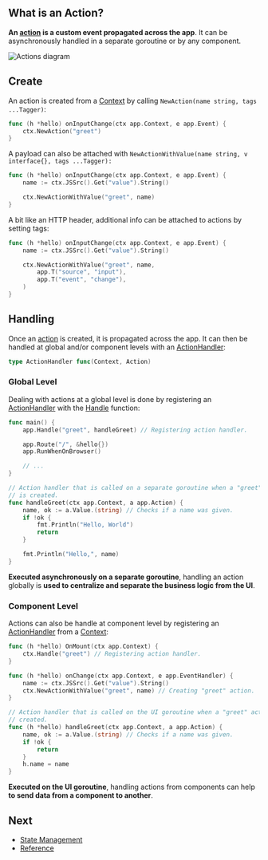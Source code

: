 ## What is an Action?

**An [action](/reference#Action) is a custom event propagated across the app**. It can be asynchronously handled in a separate goroutine or by any component.

![Actions diagram](/web/images/actions.svg)

## Create

An action is created from a [Context](/reference#Context) by calling `NewAction(name string, tags ...Tagger)`:

```go
func (h *hello) onInputChange(ctx app.Context, e app.Event) {
	ctx.NewAction("greet")
}
```

A payload can also be attached with `NewActionWithValue(name string, v interface{}, tags ...Tagger):`

```go
func (h *hello) onInputChange(ctx app.Context, e app.Event) {
	name := ctx.JSSrc().Get("value").String()

	ctx.NewActionWithValue("greet", name)
}
```

A bit like an HTTP header, additional info can be attached to actions by setting tags:

```go
func (h *hello) onInputChange(ctx app.Context, e app.Event) {
	name := ctx.JSSrc().Get("value").String()

	ctx.NewActionWithValue("greet", name,
		app.T("source", "input"),
		app.T("event", "change"),
	)
}
```

## Handling

Once an [action](/reference#Action) is created, it is propagated across the app. It can then be handled at global and/or component levels with an [ActionHandler](/reference#ActionHandler):

```go
type ActionHandler func(Context, Action)
```

### Global Level

Dealing with actions at a global level is done by registering an [ActionHandler](/reference#ActionHandler) with the [Handle](/reference#Handle) function:

```go
func main() {
	app.Handle("greet", handleGreet) // Registering action handler.

	app.Route("/", &hello{})
	app.RunWhenOnBrowser()

	// ...
}

// Action handler that is called on a separate goroutine when a "greet" action
// is created.
func handleGreet(ctx app.Context, a app.Action) {
	name, ok := a.Value.(string) // Checks if a name was given.
	if !ok {
		fmt.Println("Hello, World")
		return
	}

	fmt.Println("Hello,", name)
}
```

**Executed asynchronously on a separate goroutine**, handling an action globally is **used to centralize and separate the business logic from the UI**.

### Component Level

Actions can also be handle at component level by registering an [ActionHandler](/reference#ActionHandler) from a [Context](/reference#Context):

```go
func (h *hello) OnMount(ctx app.Context) {
	ctx.Handle("greet") // Registering action handler.
}

func (h *hello) onChange(ctx app.Context, e app.EventHandler) {
	name := ctx.JSSrc().Get("value").String()
	ctx.NewActionWithValue("greet", name) // Creating "greet" action.
}

// Action handler that is called on the UI goroutine when a "greet" action is
// created.
func (h *hello) handleGreet(ctx app.Context, a app.Action) {
	name, ok := a.Value.(string) // Checks if a name was given.
	if !ok {
		return
	}
	h.name = name
}
```

**Executed on the UI goroutine**, handling actions from components can help **to send data from a component to another**.

## Next

- [State Management](/states)
- [Reference](/reference)
